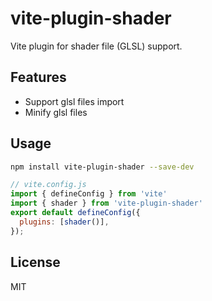 # vite-plugin-shader

Vite plugin for shader file (GLSL) support.

## Features

- Support glsl files import
- Minify glsl files

## Usage

```sh
npm install vite-plugin-shader --save-dev
```

```js
// vite.config.js
import { defineConfig } from 'vite'
import { shader } from 'vite-plugin-shader'
export default defineConfig({
  plugins: [shader()],
});
```

## License

MIT
